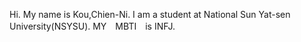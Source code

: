 Hi.
My name is Kou,Chien-Ni.
I am a student at National Sun Yat-sen University(NSYSU).
MY　MBTI　is INFJ.
